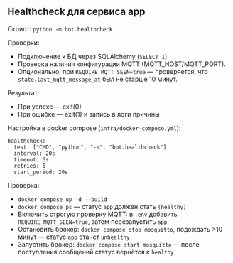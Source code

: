 ## Healthcheck для сервиса app

Скрипт: `python -m bot.healthcheck`

Проверки:
- Подключение к БД через SQLAlchemy (`SELECT 1`).
- Проверка наличия конфигурации MQTT (MQTT_HOST/MQTT_PORT).
- Опционально, при `REQUIRE_MQTT_SEEN=true` — проверяется, что `state.last_mqtt_message_at` был не старше 10 минут.

Результат:
- При успехе — exit(0)
- При ошибке — exit(1) и запись в логи причины

Настройка в docker compose (`infra/docker-compose.yml`):
```
healthcheck:
  test: ["CMD", "python", "-m", "bot.healthcheck"]
  interval: 20s
  timeout: 5s
  retries: 5
  start_period: 20s
```

Проверка:
- `docker compose up -d --build`
- `docker compose ps` — статус `app` должен стать `(healthy)`
- Включить строгую проверку MQTT: в `.env` добавить `REQUIRE_MQTT_SEEN=true`, затем перезапустить `app`
- Остановить брокер: `docker compose stop mosquitto`, подождать >10 минут — статус `app` станет `unhealthy`
- Запустить брокер: `docker compose start mosquitto` — после поступления сообщений статус вернётся к `healthy`


